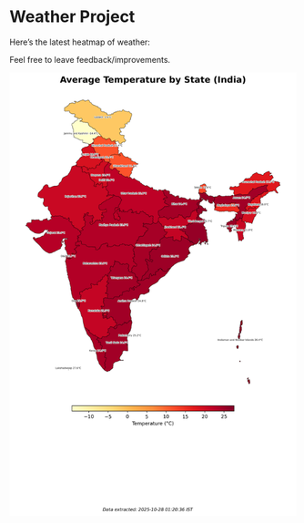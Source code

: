 # Weather Project

Here’s the latest heatmap of weather:

Feel free to leave feedback/improvements.

![India Heatmap](docs/assets/india_heatmap.png?v=FFCD0F)
